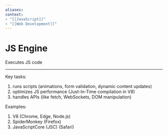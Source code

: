 ```yaml
---
aliases:
context:
- "[[JavaScript]]"
- "[[Web Development]]"
---
```


# JS Engine

Executes JS code

---
Key tasks:
1. runs scripts (animations, form validation, dynamic content updates)
2. optimizes JS performance (Just-In-Time compilation in V8)
3. handles APIs (like fetch, WebSockets, DOM manipulation)

Examples:
1. V8 (Chrome, Edge, Node.js)
2. SpiderMonkey (Firefox)
3. JavaScriptCore (JSC) (Safari)